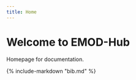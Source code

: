 ```yaml
---
title: Home
---
```


# Welcome to EMOD-Hub

Homepage for documentation.

{%
    include-markdown "bib.md"
%}
